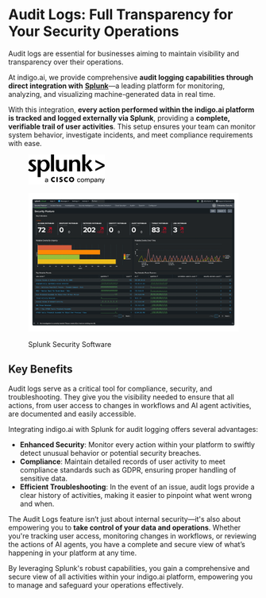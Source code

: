 # Audit Logs: Full Transparency for Your Security Operations

​Audit logs are essential for businesses aiming to maintain visibility and transparency over their operations.&#x20;

At indigo.ai, we provide comprehensive **audit logging capabilities through direct integration with** [**Splunk**](https://www.splunk.com/)—a leading platform for monitoring, analyzing, and visualizing machine-generated data in real time.

With this integration, **every action performed within the indigo.ai platform is tracked and logged externally via Splunk**, providing a **complete, verifiable trail of user activities**. This setup ensures your team can monitor system behavior, investigate incidents, and meet compliance requirements with ease.

<figure><img src="../../.gitbook/assets/logo-splunk-corp-rgb-k-web.svg" alt="" width="154"><figcaption></figcaption></figure>

<figure><img src="../../.gitbook/assets/securityposture-es.png" alt=""><figcaption><p>Splunk Security Software</p></figcaption></figure>

## Key Benefits

Audit logs serve as a critical tool for compliance, security, and troubleshooting. They give you the visibility needed to ensure that all actions, from user access to changes in workflows and AI agent activities, are documented and easily accessible.&#x20;

Integrating indigo.ai with Splunk for audit logging offers several advantages:​

* **Enhanced Security**: Monitor every action within your platform to swiftly detect unusual behavior or potential security breaches.
* **Compliance**: Maintain detailed records of user activity to meet compliance standards such as GDPR, ensuring proper handling of sensitive data.
* **Efficient Troubleshooting**: In the event of an issue, audit logs provide a clear history of activities, making it easier to pinpoint what went wrong and when.&#x20;

The Audit Logs feature isn’t just about internal security—it's also about empowering you to **take control of your data and operations**. Whether you're tracking user access, monitoring changes in workflows, or reviewing the actions of AI agents, you have a complete and secure view of what’s happening in your platform at any time.&#x20;

By leveraging Splunk's robust capabilities, you gain a comprehensive and secure view of all activities within your indigo.ai platform, empowering you to manage and safeguard your operations effectively.​
